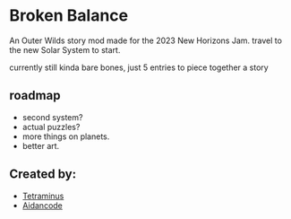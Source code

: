# Broken Balance
 An Outer Wilds story mod made for the 2023 New Horizons Jam.
 travel to the new Solar System to start.
 
 currently still kinda bare bones, just 5 entries to piece together a story
 
## roadmap
- second system?
- actual puzzles?
- more things on planets.
- better art.
 
## Created by:
- [Tetraminus](https://www.youtube.com/@tetraminus)
- [Aidancode](https://www.youtube.com/@aidancode)
